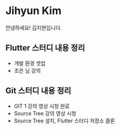 
# Jihyun Kim

안녕하세요! 김지현입니다.

## Flutter 스터디 내용 정리

- 개발 환경 셋업 
- 조은 님 강의

## Git 스터디 내용 정리

- GIT 1 강의 영상 시청 완료
- Source Tree 강의 영상 시청
- Source Tree 설치, Flutter 스터디 저장소 클론


